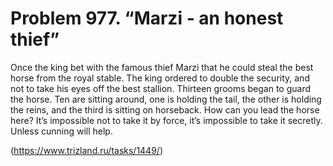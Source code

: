 # Problem 977. “Marzi - an honest thief”

Once the king bet with the famous thief Marzi that he could steal the best horse from the royal stable. The king ordered to double the security, and not to take his eyes off the best stallion. Thirteen grooms began to guard the horse. Ten are sitting around, one is holding the tail, the other is holding the reins, and the third is sitting on horseback. How can you lead the horse here? It’s impossible not to take it by force, it’s impossible to take it secretly. Unless cunning will help.

(https://www.trizland.ru/tasks/1449/)